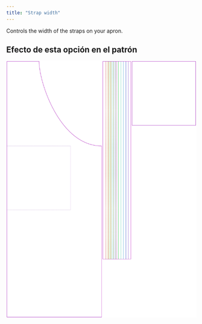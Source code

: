 ```yaml
---
title: "Strap width"
---
```


Controls the width of the straps on your apron.

## Efecto de esta opción en el patrón

![This image shows the effect of this option by superimposing several variants that have a different value for this option](albert_strapwidth_sample.svg "Effect of this option on the pattern")
